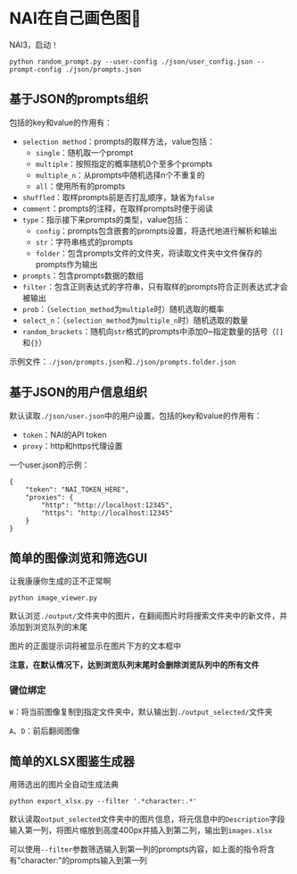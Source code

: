 # NAI在自己画色图🥵

NAI3，启动！

```python random_prompt.py --user-config ./json/user_config.json --prompt-config ./json/prompts.json```

## 基于JSON的prompts组织

包括的key和value的作用有：

- `selection method`：prompts的取样方法，value包括：
  - `single`：随机取一个prompt
  - `multiple`：按照指定的概率随机0个至多个prompts
  - `multiple_n`：从prompts中随机选择n个不重复的
  - `all`：使用所有的prompts
- `shuffled`：取样prompts前是否打乱顺序，缺省为`false`
- `comment`：prompts的注释，在取样prompts时便于阅读
- `type`：指示接下来prompts的类型，value包括：
  - `config`：prompts包含嵌套的prompts设置，将迭代地进行解析和输出
  - `str`：字符串格式的prompts
  - `folder`：包含prompts文件的文件夹，将读取文件夹中文件保存的prompts作为输出
- `prompts`：包含prompts数据的数组
- `filter`：包含正则表达式的字符串，只有取样的prompts符合正则表达式才会被输出
- `prob`：（`selection_method`为`multiple`时）随机选取的概率
- `select_n`：（`selection_method`为`multiple_n`时）随机选取的数量
- `random_brackets`：随机向`str`格式的prompts中添加0~指定数量的括号（`[]`和`{}`）

示例文件：`./json/prompts.json`和`./json/prompts.folder.json`

## 基于JSON的用户信息组织

默认读取`./json/user.json`中的用户设置，包括的key和value的作用有：

- `token`：NAI的API token
- `proxy`：http和https代理设置

一个user.json的示例：

```
{
    "token": "NAI_TOKEN_HERE",
    "proxies": {
        "http": "http://localhost:12345",
        "https": "http://localhost:12345"
    }
}
```
## 简单的图像浏览和筛选GUI

让我康康你生成的正不正常啊

`python image_viewer.py`

默认浏览`./output/`文件夹中的图片，在翻阅图片时将搜索文件夹中的新文件，并添加到浏览队列的末尾

图片的正面提示词将被显示在图片下方的文本框中

**注意，在默认情况下，达到浏览队列末尾时会删除浏览队列中的所有文件**

### 键位绑定

`W`：将当前图像复制到指定文件夹中，默认输出到`./output_selected/`文件夹

`A`、`D`：前后翻阅图像

## 简单的XLSX图鉴生成器

用筛选出的图片全自动生成法典

`python export_xlsx.py --filter '.*character:.*'`

默认读取`output_selected`文件夹中的图片信息，将元信息中的`Description`字段输入第一列，将图片缩放到高度400px并插入到第二列，输出到`images.xlsx`

可以使用`--filter`参数筛选输入到第一列的prompts内容，如上面的指令将含有"character:"的prompts输入到第一列